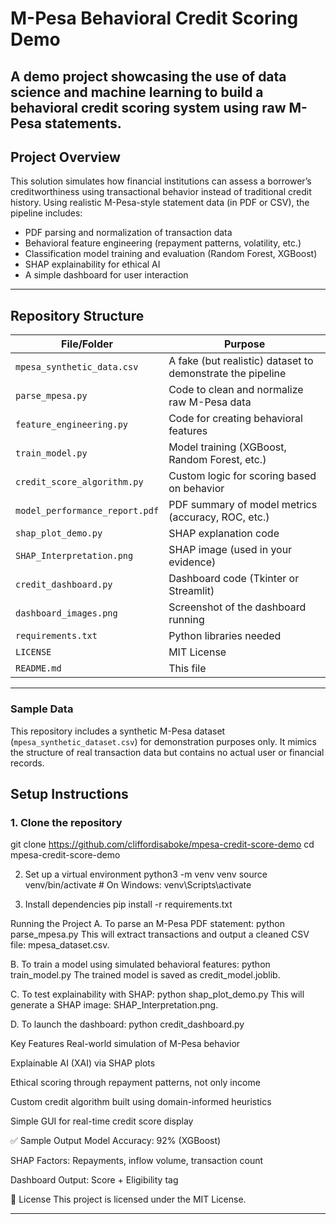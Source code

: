 # M-Pesa Behavioral Credit Scoring Demo

A demo project showcasing the use of data science and machine learning to build a behavioral credit scoring system using raw M-Pesa statements. 
---

## Project Overview

This solution simulates how financial institutions can assess a borrower’s creditworthiness using transactional behavior instead of traditional credit history. Using realistic M-Pesa-style statement data (in PDF or CSV), the pipeline includes:

- PDF parsing and normalization of transaction data
- Behavioral feature engineering (repayment patterns, volatility, etc.)
- Classification model training and evaluation (Random Forest, XGBoost)
- SHAP explainability for ethical AI
- A simple dashboard for user interaction

---

## Repository Structure

| File/Folder                       | Purpose                                                               |
| --------------------------------- | --------------------------------------------------------------------- |
| `mpesa_synthetic_data.csv`        | A fake (but realistic) dataset to demonstrate the pipeline            |
| `parse_mpesa.py`                  | Code to clean and normalize raw M-Pesa data                           |
| `feature_engineering.py`          | Code for creating behavioral features                                 |
| `train_model.py`                  | Model training (XGBoost, Random Forest, etc.)                         |
| `credit_score_algorithm.py`       | Custom logic for scoring based on behavior                            |
| `model_performance_report.pdf`    | PDF summary of model metrics (accuracy, ROC, etc.)                    |
| `shap_plot_demo.py`               | SHAP explanation code                                                 |
| `SHAP_Interpretation.png`         | SHAP image (used in your evidence)                                    |
| `credit_dashboard.py`             | Dashboard code (Tkinter or Streamlit)                                 |
| `dashboard_images.png`            | Screenshot of the dashboard running                                   |
| `requirements.txt`                | Python libraries needed                                               |
| `LICENSE`                         | MIT License                                                           |
| `README.md`                       | This file                                                             |

---

### Sample Data
This repository includes a synthetic M-Pesa dataset (`mpesa_synthetic_dataset.csv`) for demonstration purposes only. It mimics the structure of real transaction data but contains no actual user or financial records.


## Setup Instructions

### 1. Clone the repository

git clone https://github.com/cliffordisaboke/mpesa-credit-score-demo
cd mpesa-credit-score-demo

2. Set up a virtual environment
python3 -m venv venv
source venv/bin/activate  # On Windows: venv\Scripts\activate

3. Install dependencies
pip install -r requirements.txt

Running the Project
A. To parse an M-Pesa PDF statement:
python parse_mpesa.py
This will extract transactions and output a cleaned CSV file: mpesa_dataset.csv.

B. To train a model using simulated behavioral features:
python train_model.py
The trained model is saved as credit_model.joblib.

C. To test explainability with SHAP:
python shap_plot_demo.py
This will generate a SHAP image: SHAP_Interpretation.png.

D. To launch the dashboard:
python credit_dashboard.py

Key Features
Real-world simulation of M-Pesa behavior

Explainable AI (XAI) via SHAP plots

Ethical scoring through repayment patterns, not only income

Custom credit algorithm built using domain-informed heuristics

Simple GUI for real-time credit score display

✅ Sample Output
Model Accuracy: 92% (XGBoost)

SHAP Factors: Repayments, inflow volume, transaction count

Dashboard Output: Score + Eligibility tag

📄 License
This project is licensed under the MIT License.

---




